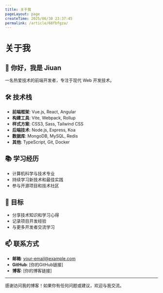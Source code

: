 ```yaml
---
title: 关于我
pageLayout: page
createTime: 2025/06/30 23:37:45
permalink: /article/68fbfgza/
---
```


# 关于我

## 👋 你好，我是 Jiuan

一名热爱技术的前端开发者，专注于现代 Web 开发技术。

## 🛠️ 技术栈

- **前端框架**: Vue.js, React, Angular
- **构建工具**: Vite, Webpack, Rollup
- **样式方案**: CSS3, Sass, Tailwind CSS
- **后端技术**: Node.js, Express, Koa
- **数据库**: MongoDB, MySQL, Redis
- **其他**: TypeScript, Git, Docker

## 📚 学习经历

- 计算机科学与技术专业
- 持续学习新技术和最佳实践
- 参与开源项目和技术社区

## 🎯 目标

- 分享技术知识和学习心得
- 记录项目开发经验
- 与更多开发者交流学习

## 📫 联系方式

- **邮箱**: your-email@example.com
- **GitHub**: [你的GitHub链接]
- **博客**: [你的博客链接]

---

感谢访问我的博客！如果你有任何问题或建议，欢迎与我交流。 